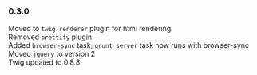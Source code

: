 ### 0.3.0
Moved to `twig-renderer` plugin for html rendering  
Removed `prettify` plugin  
Added `browser-sync` task, `grunt server` task now runs with browser-sync  
Moved `jquery` to version 2  
Twig updated to 0.8.8
